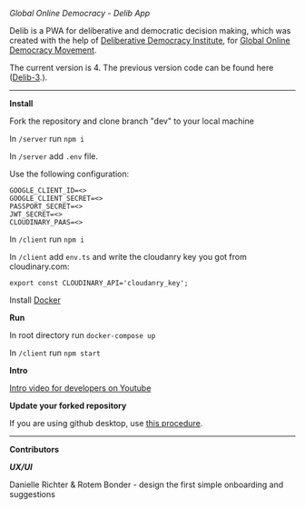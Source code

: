 *Global Online Democracy - Delib App*

Delib is a PWA for deliberative and democratic decision making, which was created with the help of [Deliberative Democracy Institute](http://delib.org), for [Global Online Democracy Movement](https://www.globalonlinedemocracy.org/).

The current version is 4. The previous version code can be found here ([Delib-3](https://github.com/talyaron/delib).).

----

**Install**

Fork the repository and clone branch "dev" to your local machine

In ```/server``` run ```npm i```

In ```/server``` add ```.env``` file.

Use the following configuration:
```
GOOGLE_CLIENT_ID=<>
GOOGLE_CLIENT_SECRET=<>
PASSPORT_SECRET=<>
JWT_SECRET=<>
CLOUDINARY_PAAS=<>
```

In ```/client``` run  ```npm i```

In ```/client``` add ```env.ts``` and write the cloudanry key you got from cloudinary.com:
```
export const CLOUDINARY_API='cloudanry_key';
```

Install [Docker](https://docs.docker.com/compose/install/)

**Run**

In root directory run ```docker-compose up```

In ```/client``` run ```npm start```

**Intro**

[Intro video for developers on Youtube](https://youtu.be/6PHgnHJ5smQ)

**Update your forked repository**

If you are using github desktop, use [this procedure](https://stackoverflow.com/questions/46110615/how-to-sync-your-forked-repo-with-original-repo-in-github-desktop#:~:text=2%20Answers&text=To%20sync%20the%20master%20of,the%20'fetch%20origin'%20button.).

----

**Contributors**


***UX/UI***

Danielle Richter & Rotem Bonder - design the first simple onboarding and suggestions
